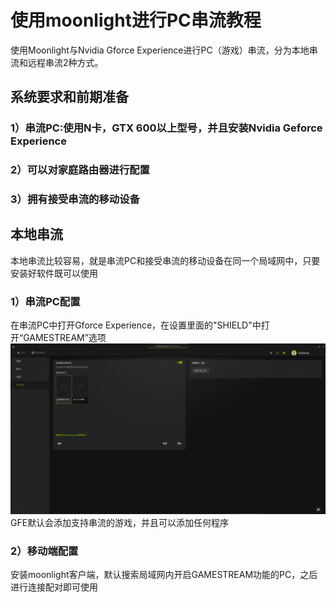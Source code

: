 # 使用moonlight进行PC串流教程

使用Moonlight与Nvidia Gforce Experience进行PC（游戏）串流，分为本地串流和远程串流2种方式。

## 系统要求和前期准备
### 1）串流PC:使用N卡，GTX 600以上型号，并且安装Nvidia Geforce Experience
### 2）可以对家庭路由器进行配置
### 3）拥有接受串流的移动设备

## 本地串流
本地串流比较容易，就是串流PC和接受串流的移动设备在同一个局域网中，只要安装好软件既可以使用
### 1）串流PC配置
在串流PC中打开Gforce Experience，在设置里面的"SHIELD"中打开“GAMESTREAM”选项
![](https://github.com/sheldonl3/Moonlight_Config/blob/master/gfe.png)
GFE默认会添加支持串流的游戏，并且可以添加任何程序

### 2）移动端配置
安装moonlight客户端，默认搜索局域网内开启GAMESTREAM功能的PC，之后进行连接配对即可使用
